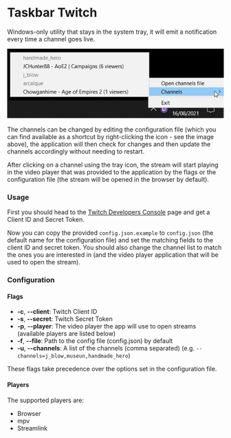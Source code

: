 
# Taskbar Twitch

Windows-only utility that stays in the system tray, it will emit a notification every time a channel goes live.

![](resources/doc_tray_icon.jpg)

The channels can be changed by editing the configuration file (which you can find available as a shortcut by right-clicking the icon - see the image above), the application will then check for changes and then update the channels accordingly without needing to restart.

After clicking on a channel using the tray icon, the stream will start playing in the video player that was provided to the application by the flags or the configuration file (the stream will be opened in the browser by default).

### Usage

First you should head to the [Twitch Developers Console](https://dev.twitch.tv/console) page and get a Client ID and Secret Token.

Now you can copy the provided `config.json.example` to `config.json` (the default name for the configuration file) and set the matching fields to the client ID and secret token.
You should also change the channel list to match the ones you are interested in (and the video player application that will be used to open the stream).

### Configuration

#### Flags

* **-c**, **--client**: Twitch Client ID
* **-s**, **--secret**: Twitch Secret Token
* **-p**, **--player**: The video player the app will use to open streams (available players are listed below)
* **-f**, **--file**: Path to the config file (config.json) by default
* **-u**, **--channels**: A list of the channels (comma separated) (e.g. `--channels=j_blow,museun,handmade_hero`)

These flags take precedence over the options set in the configuration file.

#### Players

The supported players are:

* Browser
* mpv
* Streamlink
